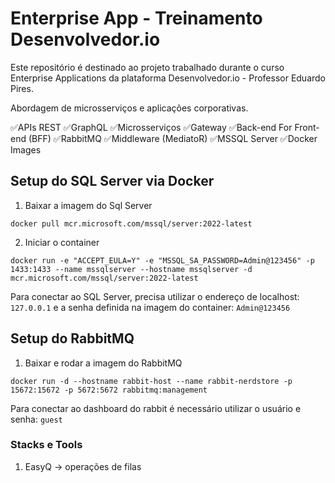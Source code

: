 # Enterprise App - Treinamento Desenvolvedor.io

Este repositório é destinado ao projeto trabalhado durante o curso Enterprise Applications da plataforma Desenvolvedor.io - Professor Eduardo Pires.

Abordagem de microsserviços e aplicações corporativas.

✅APIs REST
✅GraphQL
✅Microsserviços
✅Gateway
✅Back-end For Front-end (BFF)
✅RabbitMQ
✅Middleware (MediatoR)
✅MSSQL Server
✅Docker Images

## Setup do SQL Server via Docker

1. Baixar a imagem do Sql Server

```docker pull mcr.microsoft.com/mssql/server:2022-latest ```

2. Iniciar o container

```docker run -e "ACCEPT_EULA=Y" -e "MSSQL_SA_PASSWORD=Admin@123456" -p 1433:1433 --name mssqlserver --hostname mssqlserver -d mcr.microsoft.com/mssql/server:2022-latest```

Para conectar ao SQL Server, precisa utilizar o endereço de localhost: `127.0.0.1` e a senha definida na imagem do container: `Admin@123456`

## Setup do RabbitMQ

1. Baixar e rodar a imagem do RabbitMQ

```docker run -d --hostname rabbit-host --name rabbit-nerdstore -p 15672:15672 -p 5672:5672 rabbitmq:management```

Para conectar ao dashboard do rabbit é necessário utilizar o usuário e senha: `guest`

### Stacks e Tools

1. EasyQ -> operações de filas
